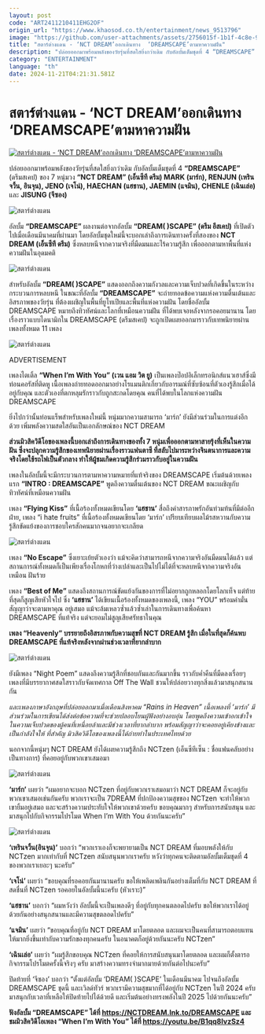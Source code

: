 ```yaml
---
layout: post
code: "ART2411210411EHG2OF"
origin_url: "https://www.khaosod.co.th/entertainment/news_9513796"
image: "https://github.com/user-attachments/assets/2756015f-1b1f-4c8e-99fb-75039fc03610"
title: "สตาร์ต่างแดน - ‘NCT DREAM’ออกเดินทาง  ‘DREAMSCAPE’ตามหาความฝัน"
description: "ปล่อยออกมาพร้อมพลังของวัยรุ่นที่สดใสยิ่งกว่าเดิม กับอัลบั้มเต็มชุดที่ 4 “DREAMSCAPE” (ดรีมสเคป) ของ 7 หนุ่มวง “NCT DREAM” (เอ็นซีที ดรีม) MARK (มาร์ก),"
category: "ENTERTAINMENT"
language: "th"
date: 2024-11-21T04:21:31.581Z
---
```


# สตาร์ต่างแดน - ‘NCT DREAM’ออกเดินทาง  ‘DREAMSCAPE’ตามหาความฝัน

[![สตาร์ต่างแดน - ‘NCT DREAM’ออกเดินทาง  ‘DREAMSCAPE’ตามหาความฝัน](https://www.khaosod.co.th/wpapp/uploads/2024/11/pok-15-scaled.jpg "สตาร์ต่างแดน - ‘NCT DREAM’ออกเดินทาง  ‘DREAMSCAPE’ตามหาความฝัน")](https://www.khaosod.co.th/wpapp/uploads/2024/11/pok-15-scaled.jpg)

ปล่อยออกมาพร้อมพลังของวัยรุ่นที่สดใสยิ่งกว่าเดิม กับอัลบั้มเต็มชุดที่ 4 **“DREAMSCAPE”** (ดรีมสเคป) ของ 7 หนุ่มวง **“NCT DREAM” (เอ็นซีที ดรีม) MARK (มาร์ก), RENJUN (เหรินจวิ้น, อินจุน), JENO (เจโน่), HAECHAN (แฮชาน), JAEMIN (แจมิน), CHENLE (เฉินเล่อ)** และ **JISUNG (จีซอง)**

![สตาร์ต่างแดน](https://www.khaosod.co.th/wpapp/uploads/2024/11/77777-696x392.jpg)

อัลบั้ม **“DREAMSCAPE”** ผลงานต่อจากอัลบั้ม **“DREAM( )SCAPE” (ดรีม อีสเคป)** ที่เปิดตัวไปเมื่อเดือนมีนาคมที่ผ่านมา โดยอัลบั้มชุดใหม่นี้จะบอกเล่าถึงการเดินทางครั้งที่สองของ **NCT DREAM (เอ็นซีที ดรีม)** ซึ่งหลบหนีจากความจริงที่มืดมนและไร้ความรู้สึก เพื่อออกตามหาพื้นที่แห่งความฝันในอุดมคติ

![สตาร์ต่างแดน](https://www.khaosod.co.th/wpapp/uploads/2024/11/6-10-696x392.jpg)

สำหรับอัลบั้ม **“DREAM( )SCAPE”** แสดงออกถึงความกังวลและความเจ็บปวดที่เกิดขึ้นในระหว่างกระบวนการหลบหนี ในขณะที่อัลบั้ม **“DREAMSCAPE”** จะถ่ายทอดข้อความแห่งความตื่นเต้นและอิสรภาพของวัยรุ่น ที่ต้องเผชิญในพื้นที่ยูโทเปียและพื้นที่แห่งความฝัน โดยชื่ออัลบั้ม DREAMSCAPE หมายถึงทิวทัศน์และโลกที่เหมือนความฝัน ที่ได้พบเจอหลังจากรอคอยมานาน โดยเรื่องราวแบบไดนามิกใน DREAMSCAPE (ดรีมสเคป) จะถูกเปิดเผยออกมาราวกับเทพนิยายผ่านเพลงทั้งหมด 11 เพลง

![สตาร์ต่างแดน](https://www.khaosod.co.th/wpapp/uploads/2024/11/1-48-696x463.jpg)

ADVERTISEMENT

เพลงไตเติ้ล **“When I’m With You” (เวน แอม วิต ยู)** เป็นเพลงป๊อปอิเล็กทรอนิกส์แนวเฮาส์ซึ่งมีท่อนคอรัสที่ติดหู เนื้อเพลงถ่ายทอดออกมาอย่างโรแมนติกเกี่ยวกับอารมณ์ที่ซับซ้อนที่ตัวเองรู้สึกเมื่อได้อยู่กับคุณ และตัวเองที่ตกหลุมรักราวกับถูกสะกดโดยคุณ คนที่ได้พบในโลกแห่งความฝัน DREAMSCAPE

ยิ่งไปกว่านั้นท่อนแร็พสำหรับเพลงใหม่นี้ หนุ่มมากความสามารถ ‘มาร์ก’ ยังมีส่วนร่วมในการแต่งอีกด้วย เพิ่มพลังความสดใสอันเป็นเอกลักษณ์ของ NCT DREAM

**ส่วนมิวสิควิดีโอของเพลงนี้บอกเล่าถึงการเดินทางของทั้ง 7 หนุ่มเพื่อออกตามหาสายรุ้งที่เห็นในความฝัน ซึ่งจะปลุกความรู้สึกของเทพนิยายผ่านเรื่องราวแฟนตาซี ที่สลับไปมาระหว่างจินตนาการและความจริงโดยใช้รถไฟเป็นตัวกลาง ทำให้ผู้ชมเกิดความรู้สึกร่วมราวกับอยู่ในความฝัน**

เพลงในอัลบั้มนี้จะมีกระบวนการตามหาความหมายที่แท้จริงของ DREAMSCAPE เริ่มต้นด้วยเพลงแรก **“INTRO : DREAMSCAPE”** พูดถึงความตื่นเต้นของ NCT DREAM ขณะเผชิญกับทิวทัศน์ที่เหมือนความฝัน

เพลง **“Flying Kiss”** ที่เนื้อร้องทั้งหมดเขียนโดย **‘แฮชาน’** สื่อถึงคำสารภาพรักอันท่วมท้นที่มีต่ออีกฝ่าย, เพลง “i hate fruits” ที่เนื้อร้องทั้งหมดเขียนโดย ‘มาร์ก’ เปรียบเทียบผลไม้รสหวานกับความรู้สึกขัดแย้งของการชอบใครสักคนมากจนอยากจะเกลียด

![สตาร์ต่างแดน](https://www.khaosod.co.th/wpapp/uploads/2024/11/ภาพใหญ่-696x463.jpg)

เพลง **“No Escape”** ซึ่งเยาะเย้ยตัวเองว่า แม้จะคิดว่าสามารถหนีจากความจริงอันมืดมนได้แล้ว แต่สถานการณ์ทั้งหมดก็เป็นเพียงเรื่องโกหกที่ว่างเปล่าและเป็นไปไม่ได้ที่จะหลบหนีจากความจริงอันเหมือน ฝันร้าย

เพลง **“Best of Me”** แสดงถึงสถานการณ์ขัดแย้งกันของการที่ไม่อยากถูกหลอกโดยโลกเท็จ แต่ท้ายที่สุดก็สูญเสียหัวใจไป ซึ่ง **‘แฮชาน’** ได้เขียนเนื้อร้องทั้งหมดของเพลงนี้, เพลง “YOU” พร้อมคำมั่นสัญญาว่าจะตามหาคุณ อยู่เสมอ แม้จะล้มเหลวซ้ำแล้วซ้ำเล่าในการเดินทางเพื่อค้นหา DREAMSCAPE ที่แท้จริง แต่จะยอมไม่สูญเสียศรัทธาในคุณ

**เพลง “Heavenly” บรรยายถึงอิสรภาพกับความสุขที่ NCT DREAM รู้สึก เมื่อในที่สุดก็ค้นพบ DREAMSCAPE ที่แท้จริงหลังจากผ่านช่วงเวลาที่ยากลำบาก**

![สตาร์ต่างแดน](https://www.khaosod.co.th/wpapp/uploads/2024/11/2-30-696x463.jpg)

ยังมีเพลง “Night Poem” แสดงถึงความรู้สึกที่ชอบกันและกันมากขึ้น ราวกับค่ำคืนที่มืดลงเรื่อยๆ เพลงที่มีบรรยากาศสดใสราวกับจัดเทศกาล Off The Wall ชวนให้ปล่อยวางทุกสิ่งแล้วมาสนุกสนานกัน

_และเพลงภาษาอังกฤษที่ปล่อยออกมาเมื่อเดือนสิงหาคม “Rains in Heaven” เนื้อเพลงที่ ‘มาร์ก’ มีส่วนร่วมในการเขียนได้ส่งต่อข้อความที่จะช่วยปลอบโยนผู้ฟังอย่างอบอุ่น โดยพูดถึงความเข้าอกเข้าใจในความเจ็บปวดของผู้คนที่เหนื่อยล้าและมีช่วงเวลาที่ยากลำบาก พร้อมสัญญาว่าจะคอยอยู่เคียงข้างและเป็นกำลังใจให้ ที่สำคัญ มิวสิควิดีโอของเพลงนี้ได้ถ่ายทำในประเทศไทยด้วย_

นอกจากนี้หนุ่มๆ NCT DREAM ยังได้เผยความรู้สึกถึง NCTzen (เอ็นซีทีเซ็น : ชื่อแฟนคลับอย่างเป็นทางการ) ที่คอยอยู่กับพวกเขาเสมอมา

![สตาร์ต่างแดน](https://www.khaosod.co.th/wpapp/uploads/2024/11/4-22-464x696.jpg)

**‘มาร์ก’** เผยว่า “ผมอยากจะบอก NCTzen ที่อยู่กับพวกเราเสมอมาว่า NCT DREAM ก็จะอยู่กับพวกเขาเสมอเช่นกันครับ พวกเราจะเป็น 7DREAM ที่ปกป้องความสุขของ NCTzen จะทำให้พวกเขายิ้มอยู่เสมอ และจะสร้างความประทับใจให้พวกเขาด้วยครับ ขอบคุณมากๆ สำหรับการสนับสนุน และมาสนุกไปกับกิจกรรมโปรโมต When I’m With You ด้วยกันนะครับ”

![สตาร์ต่างแดน](https://www.khaosod.co.th/wpapp/uploads/2024/11/A7-1-696x392.jpg)

**‘เหรินจวิ้น(อินจุน)’** บอกว่า “พวกเราเองก็จะพยายามเป็น NCT DREAM ที่มอบพลังให้กับ NCTzen มากเท่ากับที่ NCTzen สนับสนุนพวกเราครับ หวังว่าทุกคนจะติดตามอัลบั้มเต็มชุดที่ 4 ของพวกเราเยอะๆ นะครับ”

**‘เจโน่’** เผยว่า “ขอบคุณที่รอคอยกันมานานครับ ขอให้เพลิดเพลินกันอย่างเต็มที่กับ NCT DREAM ที่สดชื่นที่ NCTzen รอคอยในอัลบั้มนี้นะครับ (หัวเราะ)”

**‘แฮชาน’** บอกว่า “ผมหวังว่า อัลบั้มนี้จะเป็นเพลงดีๆ ที่อยู่กับทุกคนตลอดไปครับ ขอให้พวกเราได้อยู่ด้วยกันอย่างสนุกสนานและมีความสุขตลอดไปครับ”

**‘แจมิน’** เผยว่า “ขอบคุณที่อยู่กับ NCT DREAM มาโดยตลอด และผมจะเป็นคนที่สามารถตอบแทนให้มากยิ่งขึ้นเท่ากับความรักของทุกคนครับ ในอนาคตก็อยู่ด้วยกันนะครับ NCTzen”

**‘เฉินเล่อ’** เผยว่า “ผมรู้สึกขอบคุณ NCTzen ที่คอยให้การสนับสนุนมาโดยตลอด และผมก็ตั้งตารอกิจกรรมโปรโมตครั้งนี้จริงๆ ครับ มาสร้างความทรงจำมากมายด้วยกันต่อไปนะครับ”

ปิดท้ายที่ ‘จีซอง’ บอกว่า “ตั้งแต่อัลบั้ม ‘DREAM( )SCAPE’ ในเดือนมีนาคม ไปจนถึงอัลบั้ม DREAMSCAPE ชุดนี้ และเวิลด์ทัวร์ พวกเรามีความสุขมากที่ได้อยู่กับ NCTzen ในปี 2024 ครับ มาสนุกกับเวลาที่เหลือให้ปิดท้ายไปได้ด้วยดี และเริ่มต้นอย่างทรงพลังในปี 2025 ไปด้วยกันนะครับ”

**ฟังอัลบั้ม “DREAMSCAPE” ได้ที่ https://NCTDREAM.lnk.to/DREAMSCAPE และชมมิวสิควิดีโอเพลง “When I’m With You” ได้ที่ https://youtu.be/B1qq8IvzSz4**

